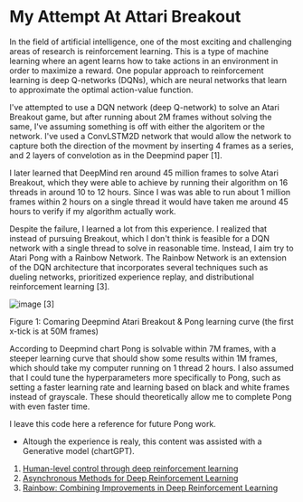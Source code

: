 # My Attempt At Attari Breakout
In the field of artificial intelligence, one of the most exciting and challenging areas of research is reinforcement learning. This is a type of machine learning where an agent learns how to take actions in an environment in order to maximize a reward. One popular approach to reinforcement learning is deep Q-networks (DQNs), which are neural networks that learn to approximate the optimal action-value function.

I've attempted to use a DQN network (deep Q-network) to solve an Atari Breakout game, but after running about 2M frames without solving the same, I've assuming something is off with either the algoritem or the network. I've used a ConvLSTM2D network that would allow the network to capture both the direction of the movment by inserting 4 frames as a series, and 2 layers of convelotion as in the Deepmind paper [1]. 
 
I later learned that DeepMind ren around 45 million frames to solve Atari Breakout, which they were able to achieve by running their algorithm on 16 threads in around 10 to 12 hours. Since I was was able to run about 1 million frames within 2 hours on a single thread it would have taken me around 45 hours to verify if my algorithm actually work.

Despite the failure, I learned a lot from this experience. I realized that instead of pursuing Breakout, which I don't think is feasible for a DQN network with a single thread to solve in reasonable time. Instead, I aim try to Atari Pong with a Rainbow Network. The Rainbow Network is an extension of the DQN architecture that incorporates several techniques such as dueling networks, prioritized experience replay, and distributional reinforcement learning [3].

![image](https://user-images.githubusercontent.com/29729128/235301809-0e869d3d-7a83-4464-9708-4918f8a6fa08.png) [3]

Figure 1: Comaring Deepmind Atari Breakout & Pong learning curve (the first x-tick is at 50M frames)

According to Deepmind chart Pong is solvable within 7M frames, with a steeper learning curve that should show some results within 1M frames, which should take my computer running on 1 thread 2 hours. I also assumed that I could tune the hyperparameters more specifically to Pong, such as setting a faster learning rate and learning based on black and white frames instead of grayscale. These should theoretically allow me to complete Pong with even faster time.

I leave this code here a reference for future Pong work.
* Altough the experience is realy, this content was assisted with a Generative model (chartGPT).

1. [Human-level control through deep reinforcement
learning](https://storage.googleapis.com/deepmind-media/dqn/DQNNaturePaper.pdf)
2. [Asynchronous Methods for Deep Reinforcement Learning
](https://arxiv.org/pdf/1602.01783.pdf)
3. [Rainbow: Combining Improvements in Deep Reinforcement Learning
](https://arxiv.org/pdf/1710.02298.pdf)
